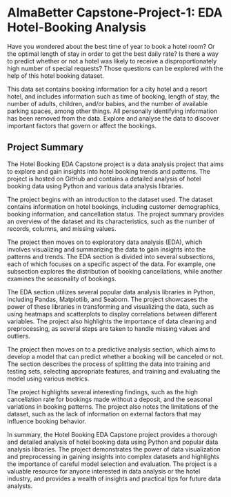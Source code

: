 # AlmaBetter Capstone-Project-1: EDA Hotel-Booking Analysis

Have you wondered about the best time of year to book a hotel room? Or the optimal length of stay in order to get the best daily rate? Is there a way to predict whether or not a hotel was likely to receive a disproportionately high number of special requests?
Those questions can be explored with the help of this hotel booking dataset.

This data set contains booking information for a city hotel and a resort hotel, and includes information such as time of booking, length of stay, the number of adults, children, and/or babies, and the number of available parking spaces, among other things. All personally identifying information has been removed from the data.
Explore and analyse the data to discover important factors that govern or affect the bookings.

## Project Summary
The Hotel Booking EDA Capstone project is a data analysis project that aims to explore and gain insights into hotel booking trends and patterns. The project is hosted on GitHub and contains a detailed analysis of hotel booking data using Python and various data analysis libraries.

The project begins with an introduction to the dataset used. The dataset contains information on hotel bookings, including customer demographics, booking information, and cancellation status. The project summary provides an overview of the dataset and its characteristics, such as the number of records, columns, and missing values.

The project then moves on to exploratory data analysis (EDA), which involves visualizing and summarizing the data to gain insights into the patterns and trends. The EDA section is divided into several subsections, each of which focuses on a specific aspect of the data. For example, one subsection explores the distribution of booking cancellations, while another examines the seasonality of bookings.

The EDA section utilizes several popular data analysis libraries in Python, including Pandas, Matplotlib, and Seaborn. The project showcases the power of these libraries in transforming and visualizing the data, such as using heatmaps and scatterplots to display correlations between different variables. The project also highlights the importance of data cleaning and preprocessing, as several steps are taken to handle missing values and outliers.

The project then moves on to a predictive analysis section, which aims to develop a model that can predict whether a booking will be canceled or not. The section describes the process of splitting the data into training and testing sets, selecting appropriate features, and training and evaluating the model using various metrics.

The project highlights several interesting findings, such as the high cancellation rate for bookings made without a deposit, and the seasonal variations in booking patterns. The project also notes the limitations of the dataset, such as the lack of information on external factors that may influence booking behavior.

In summary, the Hotel Booking EDA Capstone project provides a thorough and detailed analysis of hotel booking data using Python and popular data analysis libraries. The project demonstrates the power of data visualization and preprocessing in gaining insights into complex datasets and highlights the importance of careful model selection and evaluation. The project is a valuable resource for anyone interested in data analysis or the hotel industry, and provides a wealth of insights and practical tips for future data analysts.
